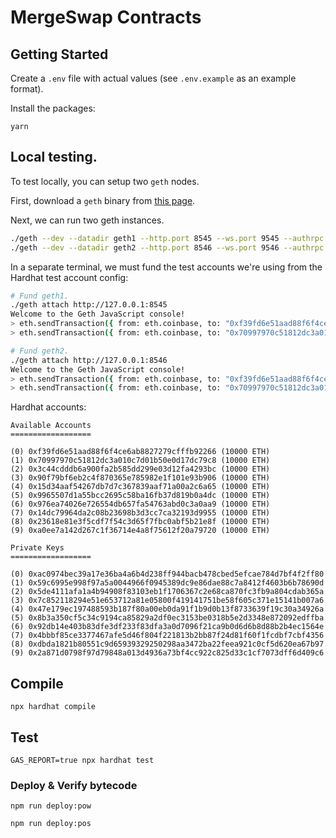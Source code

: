 # MergeSwap Contracts

## Getting Started

Create a `.env` file with actual values (see `.env.example` as an example format).

Install the packages:
```shell
yarn
```

## Local testing.

To test locally, you can setup two `geth` nodes.

First, download a `geth` binary from [this page](https://geth.ethereum.org/downloads/).

Next, we can run two geth instances.

```sh
./geth --dev --datadir geth1 --http.port 8545 --ws.port 9545 --authrpc.port 53533 --http
./geth --dev --datadir geth2 --http.port 8546 --ws.port 9546 --authrpc.port 34343 --http
```

In a separate terminal, we must fund the test accounts we're using from the Hardhat test account config:

```sh
# Fund geth1.
./geth attach http://127.0.0.1:8545
Welcome to the Geth JavaScript console!
> eth.sendTransaction({ from: eth.coinbase, to: "0xf39fd6e51aad88f6f4ce6ab8827279cfffb92266", value: web3.toWei(50, "ether")})
> eth.sendTransaction({ from: eth.coinbase, to: "0x70997970c51812dc3a010c7d01b50e0d17dc79c8", value: web3.toWei(50, "ether")})

# Fund geth2.
./geth attach http://127.0.0.1:8546
Welcome to the Geth JavaScript console!
> eth.sendTransaction({ from: eth.coinbase, to: "0xf39fd6e51aad88f6f4ce6ab8827279cfffb92266", value: web3.toWei(50, "ether")})
> eth.sendTransaction({ from: eth.coinbase, to: "0x70997970c51812dc3a010c7d01b50e0d17dc79c8", value: web3.toWei(50, "ether")})
```

Hardhat accounts:

```
Available Accounts
==================

(0) 0xf39fd6e51aad88f6f4ce6ab8827279cfffb92266 (10000 ETH)
(1) 0x70997970c51812dc3a010c7d01b50e0d17dc79c8 (10000 ETH)
(2) 0x3c44cdddb6a900fa2b585dd299e03d12fa4293bc (10000 ETH)
(3) 0x90f79bf6eb2c4f870365e785982e1f101e93b906 (10000 ETH)
(4) 0x15d34aaf54267db7d7c367839aaf71a00a2c6a65 (10000 ETH)
(5) 0x9965507d1a55bcc2695c58ba16fb37d819b0a4dc (10000 ETH)
(6) 0x976ea74026e726554db657fa54763abd0c3a0aa9 (10000 ETH)
(7) 0x14dc79964da2c08b23698b3d3cc7ca32193d9955 (10000 ETH)
(8) 0x23618e81e3f5cdf7f54c3d65f7fbc0abf5b21e8f (10000 ETH)
(9) 0xa0ee7a142d267c1f36714e4a8f75612f20a79720 (10000 ETH)

Private Keys
==================

(0) 0xac0974bec39a17e36ba4a6b4d238ff944bacb478cbed5efcae784d7bf4f2ff80
(1) 0x59c6995e998f97a5a0044966f0945389dc9e86dae88c7a8412f4603b6b78690d
(2) 0x5de4111afa1a4b94908f83103eb1f1706367c2e68ca870fc3fb9a804cdab365a
(3) 0x7c852118294e51e653712a81e05800f419141751be58f605c371e15141b007a6
(4) 0x47e179ec197488593b187f80a00eb0da91f1b9d0b13f8733639f19c30a34926a
(5) 0x8b3a350cf5c34c9194ca85829a2df0ec3153be0318b5e2d3348e872092edffba
(6) 0x92db14e403b83dfe3df233f83dfa3a0d7096f21ca9b0d6d6b8d88b2b4ec1564e
(7) 0x4bbbf85ce3377467afe5d46f804f221813b2bb87f24d81f60f1fcdbf7cbf4356
(8) 0xdbda1821b80551c9d65939329250298aa3472ba22feea921c0cf5d620ea67b97
(9) 0x2a871d0798f97d79848a013d4936a73bf4cc922c825d33c1cf7073dff6d409c6
```

## Compile
```shell
npx hardhat compile
```

## Test
```shell
GAS_REPORT=true npx hardhat test
```

### Deploy & Verify bytecode
```shell
npm run deploy:pow

npm run deploy:pos
```
